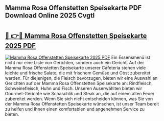 ## Mamma Rosa Offenstetten Speisekarte PDF Download Online 2025 CvgtI

# <h2><a href="http://gc65mr.nevu.top/?p=Mamma+Rosa+Offenstetten+Speisekarte">🔗 👉🔴 Mamma Rosa Offenstetten Speisekarte 2025 PDF</a></h2>

[![Mamma Rosa Offenstetten Speisekarte 2025 PDF](https://i.imgur.com/dBaPXMq.png)](http://gc65mr.nevu.top/?p=Mamma+Rosa+Offenstetten+Speisekarte)
Ein Essensmenü ist nicht nur eine Liste von Gerichten, sondern auch ein Gericht. Auf der Mamma Rosa Offenstetten Speisekarte unserer Cafeteria stehen viele leichte und frische Salate, die mit frischem Gemüse und Obst zubereitet werden. Für diejenigen, die Fleisch bevorzugen, bieten wir eine Auswahl an Gerichten auf der Mamma Rosa Offenstetten Speisekarte an: Rindfleisch, Schweinefleisch, Huhn und Fisch. Unseren Auserwählten bieten wir Gourmet-Gerichte wie Schaschlik und Steak an, die auf einem alten Feuer zubereitet werden. Wenn Sie sich nicht entscheiden können, was Sie von der Mamma Rosa Offenstetten Speisekarte wünschen, ist unser Team bereit zu helfen und Ihnen einen komfortablen und angenehmen Service zu bieten.

